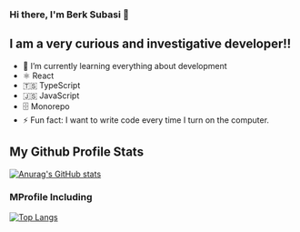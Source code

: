### Hi there, I'm Berk Subasi 👋


## I am a very curious and investigative developer!!




- 🌱 I’m currently learning everything about development
- ⚛️ React
- 🇹🇸 TypeScript
- 🇯🇸 JavaScript
- 🗄 Monorepo
- ⚡ Fun fact: I want to write code every time I turn on the computer.

## My Github Profile Stats
<!-- GitHub Stats -->
[![Anurag's GitHub stats](https://github-readme-stats.vercel.app/api?username=berkksubasi&show_icons=true&theme=radical)](https://github.com/anuraghazra/github-readme-stats)

### MProfile Including

<!-- Most Used Languages -->
[![Top Langs](https://github-readme-stats.vercel.app/api/top-langs/?username=berkksubasi&layout=compact&theme=radical)](https://github.com/anuraghazra/github-readme-stats)


